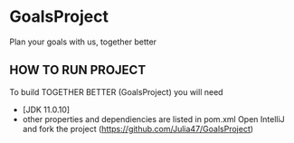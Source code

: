 # GoalsProject
Plan your goals with us, together better
## HOW TO RUN PROJECT
To build TOGETHER BETTER (GoalsProject) you will need
+ [JDK 11.0.10]
+ other properties and dependiencies are listed in pom.xml
Open IntelliJ and fork the project (https://github.com/Julia47/GoalsProject)
